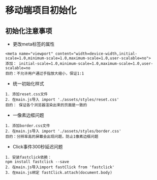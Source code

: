 # 移动端项目初始化

## 初始化注意事项
- 更改meta标签的属性
```text
<meta name="viewport" content="width=device-width,initial-scale=1.0,minimum-scale=1.0,maximum-scale=1.0,user-scalable=no">
添加： initial-scale=1.0,minimum-scale=1.0,maximum-scale=1.0,user-scalable=no
目的：不允许用户通过手指放大缩小，保证1:1
```

- 统一初始化样式
```text
1. 添加reset.css文件
2. 在main.js导入 import './assets/styles/reset.css'
目的： 保证各个浏览器渲染出来的页面是一致的
```

- 一像素边框问题
```text
1. 添加border.css文件
2. 在main.js导入 import './assets/styles/border.css'
目的：分辨率高的屏幕会出现问题，防止1像素边框问题
```

- Click事件300秒延迟问题
```text
1. 安装fastclick依赖：
npm install fastclick --save
2. 在main.js导入import fastClick from 'fastclick'
3. 在main.js绑定 fastClick.attach(document.body) 
```
